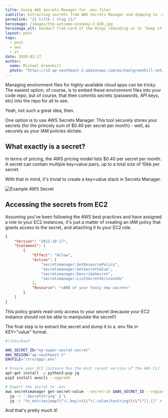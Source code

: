 ```yaml
---
title: Using AWS Secrets Manager for .env files
subtitle: Extracting secrets from AWS Secrets Manager and dumping to .env files, for fun and profit!
permalink: "{{ title | slug }}/"
heroimage: /images/the-outcome-economy-2-638.jpg
heroimage_alt: Gandalf from Lord of the Rings reminding us to 'keep it secret'
layout: post
tags:
  - post
  - aws
  - it
date: 2020-02-17
author: 
  name: Michael Greenhill
  photo: "https://s3-ap-southeast-2.amazonaws.com/michaelgreenhill-net/cdn/2020/02/download.png"
---
```


Managing environment files for highly-available cloud apps can be tricky. The easiest option, of course, is to embed these environment files into your code repo, but of course, that then commits secrets (passwords, API keys, etc) into the repo for all to see.

Yeah, not such a great idea, then.

One option is to use AWS Secrets Manager. This tool securely stores your secrets (for the princely sum of $0.40 per secret per month) - well, as securely as your IAM policies dictate.

## What exactly is a secret?

In terms of pricing, the AWS pricing model lists $0.40 per secret per month. A secret can contain multiple key=value pairs, up to a total size of 10kb per secret.

With that in mind, it's trivial to create a key=value stack in Secrets Manager.

![Example AWS Secret](https://s3-ap-southeast-2.amazonaws.com/michaelgreenhill-net/cdn/2020/02/image-7.png)

## Accessing the secrets from EC2

Assuming you've been following the AWS best practices and have assigned a role to your EC2 instances, it's just a matter of creating an IAM policy that grants access to the secret, and attaching it to your EC2 role.

``` json
{
    "Version": "2012-10-17",
    "Statement": [
        {
            "Effect": "Allow",
            "Action": [
                "secretsmanager:GetResourcePolicy",
                "secretsmanager:GetSecretValue",
                "secretsmanager:DescribeSecret",
                "secretsmanager:ListSecretVersionIds"
            ],
            "Resource": "<ARN of your fancy new secret>"
        }
    ]
}
```

This policy grants read-only access to your secret (because your EC2 instance should not be able to manipulate the secret!)

The final step is to extract the secret and dump it to a .env file in KEY="value" format.

``` bash
#!/bin/bash

AWS_SECRET_ID="my-super-secret-secret"
AWS_REGION="ap-southeast-2"
ENVFILE="/srv/app/.env"

# Ensure your EC2 instance has the most recent version of the AWS CLI
apt-get install -y python3-pip jq
pip3 install awscli --upgrade

# Export the secret to .env
aws secretsmanager get-secret-value --secret-id $AWS_SECRET_ID --region $AWS_REGION | \
  jq -r '.SecretString' | \
  jq -r "to_entries|map(\"\(.key)=\\\"\(.value|tostring)\\\"\")|.[]" > $ENVFILE
```

And that's pretty much it!
